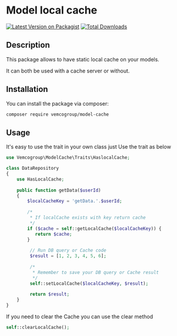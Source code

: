 # Model local cache

[![Latest Version on Packagist](https://img.shields.io/packagist/v/vemcogroup/model-cache.svg?style=flat-square)](https://packagist.org/packages/vemcogroup/nova-websockets)
[![Total Downloads](https://img.shields.io/packagist/dt/vemcogroup/model-cache.svg?style=flat-square)](https://packagist.org/packages/vemcogroup/nova-websockets)

## Description

This package allows to have static local cache on your models.

It can both be used with a cache server or without. 

## Installation

You can install the package via composer:

```bash
composer require vemcogroup/model-cache
```

## Usage

It's easy to use the trait in your own class just Use the trait as below

```php
use Vemcogroup\ModelCache\Traits\HaslocalCache;

class DataRepository 
{
    use HasLocalCache;
    
    public function getData($userId)
    {
        $localCacheKey = 'getData.'.$userId;
        
        /*
         * If localCache exists with key return cache
         */
        if ($cache = self::getLocalCache($localCacheKey)) {
           return $cache;
        }
         
         // Run DB query or Cache code
         $result = [1, 2, 3, 4, 5, 6];
         
         /*
          * Remember to save your DB query or Cache result
          */
         self::setLocalCache($localCacheKey, $result);
         
         return $result;
    }
}

``` 

If you need to clear the Cache you can use the clear method

```php
self::clearLocalCache();
```